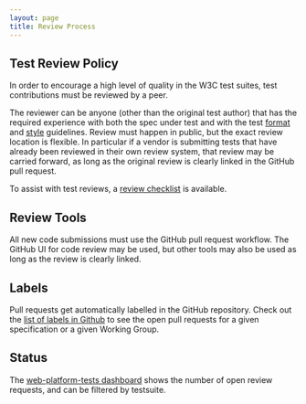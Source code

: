```yaml
---
layout: page
title: Review Process
---
```

## Test Review Policy

In order to encourage a high level of quality in the W3C test
suites, test contributions must be reviewed by a peer.

The reviewer can be anyone (other than the original test author) that
has the required experience with both the spec under test and with the
test [format][format] and [style][style] guidelines. Review must
happen in public, but the exact review location is flexible. In
particular if a vendor is submitting tests that have already been
reviewed in their own review system, that review may be carried
forward, as long as the original review is clearly linked in the
GitHub pull request.

To assist with test reviews, a [review checklist][review-checklist]
is available.

## Review Tools

All new code submissions must use the GitHub pull request
workflow. The GitHub UI for code review may be used, but other tools
may also be used as long as the review is clearly linked.

## Labels

Pull requests get automatically labelled in the GitHub repository. Check
out the [list of labels in Github][labels]
to see the open pull requests for a given specification or a given Working Group.

## Status

The
[web-platform-tests dashboard](http://testthewebforward.org/dashboard/#all)
shows the number of open review requests, and can be filtered by testsuite.

[format]: ./test-format-guidelines.html
[style]: ./test-style-guidelines.html
[review-checklist]: ./review-checklist.html
[labels]: https://github.com/w3c/web-platform-tests/labels
